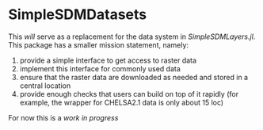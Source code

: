 # SimpleSDMDatasets

This *will* serve as a replacement for the data system in *SimpleSDMLayers.jl*.
This package has a smaller mission statement, namely:

1. provide a simple interface to get access to raster data
2. implement this interface for commonly used data
3. ensure that the raster data are downloaded as needed and stored in a central location
4. provide enough checks that users can build on top of it rapidly (for example,
   the wrapper for CHELSA2.1 data is only about 15 loc)

For now this is a *work in progress*